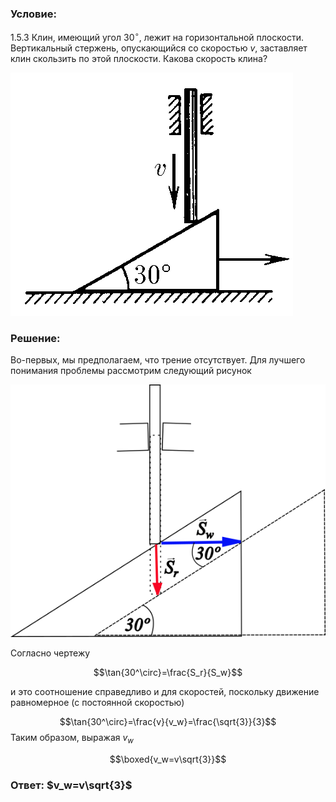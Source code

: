 ###  Условие: 

$1.5.3$ Клин, имеющий угол $30^{\circ}$, лежит на горизонтальной плоскости. Вертикальный стержень, опускающийся со скоростью $v$, заставляет клин скользить по этой плоскости. Какова скорость клина? 

![ К задаче 1.5.2 |452x389, 31%](../../img/1.5.3/statement.png)

###  Решение: 

Во-первых, мы предполагаем, что трение отсутствует. Для лучшего понимания проблемы рассмотрим следующий рисунок

![ Движение клина и стержня |558x447, 34%](../../img/1.5.3/1.5.3.png) 

Согласно чертежу 

$$\tan{30^\circ}=\frac{S_r}{S_w}$$ 

и это соотношение справедливо и для скоростей, поскольку движение равномерное (с постоянной скоростью) 

$$\tan{30^\circ}=\frac{v}{v_w}=\frac{\sqrt{3}}{3}$$  Таким образом, выражая $v_w$

$$\boxed{v_w=v\sqrt{3}}$$ 

###  Ответ: $v_w=v\sqrt{3}$

  

